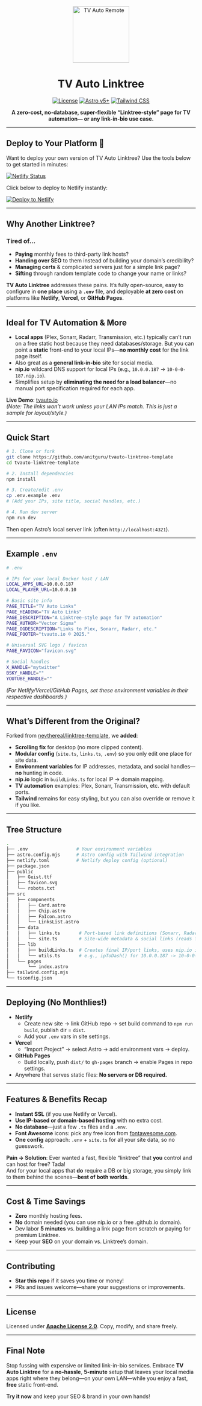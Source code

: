 <div align="center">
  <img src="./public/cyantvremote.svg" alt="TV Auto Remote" width="150" />

# TV Auto Linktree

[![License](https://img.shields.io/badge/license-Apache%202.0-blue.svg)](#license)
[![Astro v5+](https://img.shields.io/badge/astro-v5%2B-orange.svg)](https://astro.build)
[![Tailwind CSS](https://img.shields.io/badge/tailwindcss-3.x-06B6D4.svg)](https://tailwindcss.com)

**A zero-cost, no-database, super-flexible “Linktree-style” page for TV automation— or any link-in-bio use case.**

</div>

---

## Deploy to Your Platform 🚀

Want to deploy your own version of TV Auto Linktree? Use the tools below to get started in minutes:

[![Netlify Status](https://api.netlify.com/api/v1/badges/a5f290cc-bc5f-48f1-b2d5-bb71b7a91aa3/deploy-status)](https://app.netlify.com/sites/tvautoio/deploys)

Click below to deploy to Netlify instantly:

[![Deploy to Netlify](https://www.netlify.com/img/deploy/button.svg)](https://app.netlify.com/start/deploy?repository=https://github.com/anitguru/tvauto-linktree-template)

---

## Why Another Linktree?

### Tired of…

- **Paying** monthly fees to third-party link hosts?
- **Handing over SEO** to them instead of building your domain’s credibility?
- **Managing certs** & complicated servers just for a simple link page?
- **Sifting** through random template code to change your name or links?

**TV Auto Linktree** addresses these pains. It’s fully open-source, easy to configure in **one place** using a **`.env`** file, and deployable **at zero cost** on platforms like **Netlify**, **Vercel**, or **GitHub Pages**.

---

## Ideal for TV Automation & More

- **Local apps** (Plex, Sonarr, Radarr, Transmission, etc.) typically can’t run on a free static host because they need databases/storage. But you can point a **static** front-end to your local IPs—**no monthly cost** for the link page itself.
- Also great as a **general link-in-bio** site for social media.
- **nip.io** wildcard DNS support for local IPs (e.g., `10.0.0.187` → `10-0-0-187.nip.io`).
- Simplifies setup by **eliminating the need for a load balancer**—no manual port specification required for each app.

**Live Demo**: [tvauto.io](https://tvauto.io)  
_(Note: The links won’t work unless your LAN IPs match. This is just a sample for layout/style.)_

---

## Quick Start

```bash
# 1. Clone or fork
git clone https://github.com/anitguru/tvauto-linktree-template
cd tvauto-linktree-template

# 2. Install dependencies
npm install

# 3. Create/edit .env
cp .env.example .env
# (Add your IPs, site title, social handles, etc.)

# 4. Run dev server
npm run dev
```

Then open Astro’s local server link (often `http://localhost:4321`).

---

## Example `.env`

```bash
# .env

# IPs for your local Docker host / LAN
LOCAL_APPS_URL=10.0.0.187
LOCAL_PLAYER_URL=10.0.0.10

# Basic site info
PAGE_TITLE="TV Auto Links"
PAGE_HEADING="TV Auto Links"
PAGE_DESCRIPTION="A Linktree-style page for TV automation"
PAGE_AUTHOR="Vector Sigma"
PAGE_OGDESCRIPTION="Links to Plex, Sonarr, Radarr, etc."
PAGE_FOOTER="tvauto.io © 2025."

# Universal SVG logo / favicon
PAGE_FAVICON="favicon.svg"

# Social handles
X_HANDLE="mytwitter"
BSKY_HANDLE=""
YOUTUBE_HANDLE=""
```

_(For Netlify/Vercel/GitHub Pages, set these environment variables in their respective dashboards.)_

---

## What’s Different from the Original?

Forked from [nevthereal/linktree-template](https://github.com/nevthereal/linktree-template), we **added**:

- **Scrolling fix** for desktop (no more clipped content).
- **Modular config** (`site.ts`, `links.ts`, `.env`) so you only edit one place for site data.
- **Environment variables** for IP addresses, metadata, and social handles—**no** hunting in code.
- **nip.io** logic in `buildLinks.ts` for local IP → domain mapping.
- **TV automation** examples: Plex, Sonarr, Transmission, etc. with default ports.
- **Tailwind** remains for easy styling, but you can also override or remove it if you like.

---

## Tree Structure

```bash
.
├── .env                  # Your environment variables
├── astro.config.mjs      # Astro config with Tailwind integration
├── netlify.toml          # Netlify deploy config (optional)
├── package.json
├── public
│   ├── Geist.ttf
│   ├── favicon.svg
│   └── robots.txt
├── src
│   ├── components
│   │   ├── Card.astro
│   │   ├── Chip.astro
│   │   ├── FaIcon.astro
│   │   └── LinksList.astro
│   ├── data
│   │   ├── links.ts       # Port-based link definitions (Sonarr, Radarr, etc.)
│   │   └── site.ts        # Site-wide metadata & social links (reads from .env)
│   ├── lib
│   │   ├── buildLinks.ts  # Creates final IP/port links, uses nip.io if desired
│   │   └── utils.ts       # e.g., ipToDash() for 10.0.0.187 -> 10-0-0-187
│   └── pages
│       └── index.astro
├── tailwind.config.mjs
└── tsconfig.json
```

---

## Deploying (No Monthlies!)

- **Netlify**
  - Create new site → link GitHub repo → set build command to `npm run build`, publish dir = `dist`.
  - Add your `.env` vars in site settings.
- **Vercel**
  - “Import Project” → select Astro → add environment vars → deploy.
- **GitHub Pages**
  - Build locally, push `dist/` to `gh-pages` branch → enable Pages in repo settings.
- Anywhere that serves static files: **No servers or DB required.**

---

## Features & Benefits Recap

- **Instant SSL** (if you use Netlify or Vercel).
- **Use IP-based or domain-based hosting** with no extra cost.
- **No database**—just a few `.ts` files and a `.env`.
- **Font Awesome** icons: pick any free icon from [fontawesome.com](https://fontawesome.com/search?o=r&m=free).
- **One config** approach: `.env` + `site.ts` for all your site data, so no guesswork.

**Pain -> Solution**: Ever wanted a fast, flexible “linktree” that **you** control and can host for free? Tada!  
And for your local apps that **do** require a DB or big storage, you simply link to them behind the scenes—**best of both worlds**.

---

## Cost & Time Savings

- **Zero** monthly hosting fees.
- **No** domain needed (you can use nip.io or a free .github.io domain).
- Dev labor **5 minutes** vs. building a link page from scratch or paying for premium Linktree.
- Keep your **SEO** on your domain vs. Linktree’s domain.

---

## Contributing

- **Star this repo** if it saves you time or money!
- PRs and issues welcome—share your suggestions or improvements.

---

## License

Licensed under [**Apache License 2.0**](LICENSE). Copy, modify, and share freely.

---

## Final Note

Stop fussing with expensive or limited link-in-bio services. Embrace **TV Auto Linktree** for a **no-hassle**, **5-minute** setup that leaves your local media apps right where they belong—on your own LAN—while you enjoy a fast, **free** static front-end.

**Try it now** and keep your SEO & brand in your own hands!


